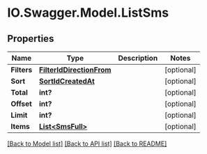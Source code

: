 # IO.Swagger.Model.ListSms
## Properties

Name | Type | Description | Notes
------------ | ------------- | ------------- | -------------
**Filters** | [**FilterIdDirectionFrom**](FilterIdDirectionFrom.md) |  | [optional] 
**Sort** | [**SortIdCreatedAt**](SortIdCreatedAt.md) |  | [optional] 
**Total** | **int?** |  | [optional] 
**Offset** | **int?** |  | [optional] 
**Limit** | **int?** |  | [optional] 
**Items** | [**List&lt;SmsFull&gt;**](SmsFull.md) |  | [optional] 

[[Back to Model list]](../README.md#documentation-for-models) [[Back to API list]](../README.md#documentation-for-api-endpoints) [[Back to README]](../README.md)

